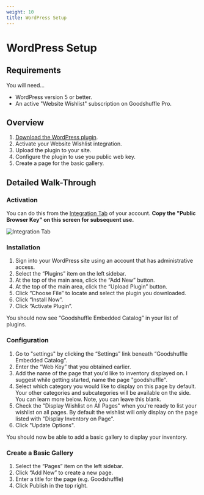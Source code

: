 ```yaml
---
weight: 10
title: WordPress Setup
---
```


# WordPress Setup

## Requirements

You will need...

- WordPress version 5 or better.
- An active "Website Wishlist" subscription on Goodshuffle Pro.

## Overview

1. [Download the WordPress plugin](https://goodshufflecdn.s3.amazonaws.com/gspro-embed-wpp/gspro-embed-wpp-0.2.0.zip).
1. Activate your Website Wishlist integration.
1. Upload the plugin to your site.
1. Configure the plugin to use you public web key.
1. Create a page for the basic gallery.

## Detailed Walk-Through

### Activation

You can do this from the [Integration Tab](https://pro.goodshuffle.com/vendorAccount/index?tab=thirdPartyIntegrations) of your account. **Copy the "Public Browser Key" on this screen for subsequent use.**

![Integration Tab](/2019-11-21_17-21-39.png)

### Installation

1. Sign into your WordPress site using an account that has administrative access.
1. Select the “Plugins” item on the left sidebar.
1. At the top of the main area, click the “Add New” button.
1. At the top of the main area, click the “Upload Plugin” button.
1. Click “Choose File” to locate and select the plugin you downloaded.
1. Click “Install Now”.
1. Click “Activate Plugin”.

You should now see “Goodshuffle Embedded Catalog” in your list of plugins.

### Configuration

1. Go to "settings" by clicking the “Settings” link beneath “Goodshuffle Embedded Catalog”.
1. Enter the “Web Key” that you obtained earlier.
1. Add the name of the page that you'd like to inventory displayed on. I suggest while getting started, name the page "goodshuffle".
1. Select which category you would like to display on this page by default. Your other categories and subcategories will be available on the side. You can learn more below. Note, you can leave this blank.
1. Check the "Display Wishlist on All Pages" when you're ready to list your wishlist on all pages. By default the wishlist will only display on the page listed with "Display Inventory on Page".
1. Click "Update Options".

You should now be able to add a basic gallery to display your inventory.

### Create a Basic Gallery

1. Select the “Pages” item on the left sidebar.
1. Click “Add New” to create a new page.
1. Enter a title for the page (e.g. Goodshuffle)
1. Click Publish in the top right.
